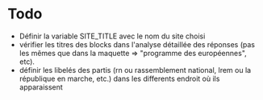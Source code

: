 # Todo

- Définir la variable SITE_TITLE avec le nom du site choisi
- vérifier les titres des blocks dans l'analyse détaillée des réponses (pas les mêmes que dans la maquette => "programme des européennes", etc).
- définir les libelés des partis (rn ou rassemblement national, lrem ou la république en marche, etc.) dans les differents endroit où ils apparaissent